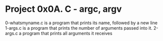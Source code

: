 # Project 0x0A. C - argc, argv
0-whatsmyname.c is a program that prints its name, followed by a new line
1-args.c is a program that prints the number of arguments passed into it.
2-args.c a program that prints all arguments it receives
